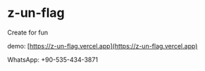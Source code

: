 # z-un-flag

Create for fun

demo: [https://z-un-flag.vercel.app](https://z-un-flag.vercel.app)

WhatsApp: +90-535-434-3871
